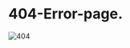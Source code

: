 # 404-Error-page.
![404](https://user-images.githubusercontent.com/94046237/178717318-b8dc8907-458d-4c2e-9872-98d538f78eb7.PNG)
